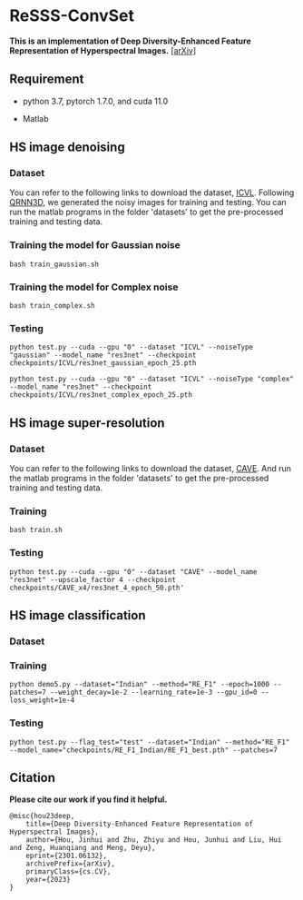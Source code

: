 ReSSS-ConvSet
======
**This is an implementation of Deep Diversity-Enhanced Feature Representation of Hyperspectral Images.**
[[arXiv]](https://arxiv.org/abs/2301.06132 "arXiv")

Requirement
---------
* python 3.7, pytorch 1.7.0, and cuda 11.0

* Matlab 

HS image denoising
--------
### Dataset

You can refer to the following links to download the dataset, [ICVL](http://icvl.cs.bgu.ac.il/hyperspectral/ "ICVL"). Following [QRNN3D](https://github.com/Vandermode/QRNN3D "QRNN3D"), we generated the noisy images for training and testing. You can run the matlab programs in the folder 'datasets' to get the pre-processed training and testing data.


### Training the model for Gaussian noise

	bash train_gaussian.sh

### Training the model for Complex noise

	bash train_complex.sh

### Testing

	python test.py --cuda --gpu "0" --dataset "ICVL" --noiseType "gaussian" --model_name "res3net" --checkpoint checkpoints/ICVL/res3net_gaussian_epoch_25.pth

	python test.py --cuda --gpu "0" --dataset "ICVL" --noiseType "complex" --model_name "res3net" --checkpoint checkpoints/ICVL/res3net_complex_epoch_25.pth

HS image super-resolution
--------
### Dataset

You can refer to the following links to download the dataset, [CAVE](https://www1.cs.columbia.edu/CAVE/databases/multispectral/ "CAVE"). And run the matlab programs in the folder 'datasets' to get the pre-processed training and testing data.


### Training

	bash train.sh


### Testing

	python test.py --cuda --gpu "0" --dataset "CAVE" --model_name "res3net" --upscale_factor 4 --checkpoint checkpoints/CAVE_x4/res3net_4_epoch_50.pth'

HS image classification
--------
### Dataset

### Training

	python demo5.py --dataset="Indian" --method="RE_F1" --epoch=1000 --patches=7 --weight_decay=1e-2 --learning_rate=1e-3 --gpu_id=0 --loss_weight=1e-4

### Testing

	python test.py --flag_test="test" --dataset="Indian" --method="RE_F1" --model_name="checkpoints/RE_F1_Indian/RE_F1_best.pth" --patches=7

Citation 
--------
**Please cite our work if you find it helpful.**

	@misc{hou23deep,
		title={Deep Diversity-Enhanced Feature Representation of Hyperspectral Images},
		author={Hou, Jinhui and Zhu, Zhiyu and Hou, Junhui and Liu, Hui and Zeng, Huanqiang and Meng, Deyu},
		eprint={2301.06132},
      	archivePrefix={arXiv},
      	primaryClass={cs.CV},
		year={2023}
	}
  
